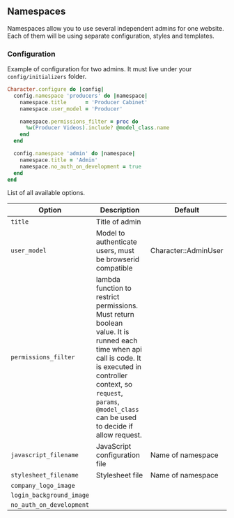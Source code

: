 ## Namespaces

Namespaces allow you to use several independent admins for one website. Each of them will be using separate configuration, styles and templates.

### Configuration

Example of configuration for two admins. It must live under your `config/initializers` folder.

```ruby
Character.configure do |config|
  config.namespace 'producers' do |namespace|
    namespace.title      = 'Producer Cabinet'
    namespace.user_model = 'Producer'

    namespace.permissions_filter = proc do
      %w(Producer Videos).include? @model_class.name
    end
  end

  config.namespace 'admin' do |namespace|
    namespace.title = 'Admin'
    namespace.no_auth_on_development = true
  end
end
```

List of all available options.

| Option                   | Description                   | Default   |
| ------------------------ | ----------------------------- | --------- |
| `title`                  | Title of admin                |           |
| `user_model`             | Model to authenticate users, must be browserid compatible | Character::AdminUser |
| `permissions_filter`     | lambda function to restrict permissions. Must return boolean value. It is runned each time when api call is code. It is executed in controller context, so `request`, `params`, `@model_class` can be used to decide if allow request. | |
| `javascript_filename`    | JavaScript configuration file | Name of namespace |
| `stylesheet_filename`    | Stylesheet file               | Name of namespace |
| `company_logo_image`     |                               |           |
| `login_background_image` |                               |           |
| `no_auth_on_development` |                               |           |

